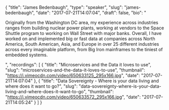 {
  "title": "James Bedenbaugh",
  "type": "speaker",
  "slug": "james-bedenbaugh",
  "date": "2017-07-21T14:07:04",
  "draft": false,
  "bio": "<p>Originally from the Washington DC area, my experience across industries ranges from building nuclear power plants, working at vendors to the Space Shuttle program to working on Wall Street with major banks. Overall, I have worked on and implemented big or fast data at companies across North America, South American, Asia, and Europe in over 25 different industries across every imaginable platform, from Big Iron mainframes to the tiniest of embedded systems.</p>",
  "recordings": [
    {
      "title": "Microservices and the Data it loves to use",
      "slug": "microservices-and-the-data-it-loves-to-use",
      "thumbnail": "https://i.vimeocdn.com/video/650633125_295x166.jpg",
      "date": "2017-07-21T14:07:04"
    },
    {
      "title": "Data Sovereignty - Where is your data living and where does it want to go?",
      "slug": "data-sovereignty-where-is-your-data-living-and-where-does-it-want-to-go",
      "thumbnail": "https://i.vimeocdn.com/video/650633572_295x166.jpg",
      "date": "2017-07-21T14:05:24"
    }
  ]
}